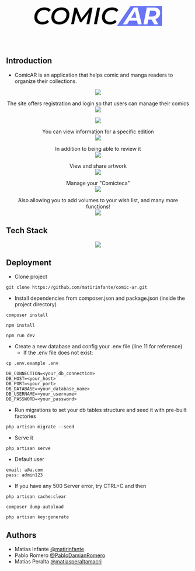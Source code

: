 <p align="center">
<svg width="350" height="100" version="1.1" viewBox="0 0 181.66 28.121"
xmlns="http://www.w3.org/2000/svg" class="mx-auto">
            <g transform="translate(-14.171 -134.44)" display="none">
                <path d="m152.99 134.44h44.537v28.121h-63.705z" fill="#6875f5" stroke-linecap="square"
                    stroke-linejoin="round" stroke-width="2.0012" style="paint-order:markers fill stroke" />
                <g font-family="Montserrat">
                    <text transform="scale(.26458)" font-size="24px"
                        style="line-height:1.25;shape-inside:url(#rect1904);white-space:pre" xml:space="preserve" />
                    <text transform="matrix(.39844 0 0 .39844 -2.8986 -6.4917)" font-size="85.333px"
                        style="line-height:1.25;shape-inside:url(#rect3758);white-space:pre" xml:space="preserve" />
                    <text transform="matrix(.39844 0 0 .39844 -2.8986 -6.4917)" display="inline" font-size="85.333px"
                        style="line-height:1.25;shape-inside:url(#rect3758-5);white-space:pre" xml:space="preserve" />
                </g>
            </g>
            <g transform="translate(-14.171 -134.44)">
                <g transform="translate(-22.599 -23.417)">
                    <path d="m173.89 157.86h44.537v28.121h-63.705z" fill="#6875f5" stroke-linecap="square"
                        stroke-linejoin="round" stroke-width="2.0012" style="paint-order:markers fill stroke" />
                    <g transform="matrix(.39844 0 0 .39844 18.002 16.926)"
                        style="shape-inside:url(#rect3758-99);white-space:pre" aria-label="COMIC ">
                        <path
                            d="m76.116 419.72q-8.96 0-15.531-3.1573-6.4853-3.2427-9.984-9.0453-3.4987-5.8027-3.4987-13.312 0-10.069 4.608-18.261 4.608-8.192 12.971-12.885 8.3627-4.7787 19.2-4.7787 7.7653 0 13.653 2.56 5.9733 2.56 9.0453 7.424l-8.0213 6.7413q-5.0347-6.9973-15.445-6.9973-7.424 0-13.056 3.4133-5.632 3.4133-8.704 9.3013-3.072 5.8027-3.072 12.8 0 7.5947 4.864 12.032t13.824 4.4373q10.325 0 16.981-6.912l6.4853 6.9973q-4.2667 4.864-10.496 7.2533t-13.824 2.3893z" />
                        <path
                            d="m136.45 419.72q-8.8747 0-15.36-3.1573-6.4-3.2427-9.8133-8.96-3.4133-5.8027-3.4133-13.397 0-10.069 4.5227-18.261 4.608-8.192 12.971-12.885 8.3627-4.7787 19.115-4.7787 8.8747 0 15.275 3.2427 6.4853 3.1573 9.8987 8.96 3.4133 5.7173 3.4133 13.312 0 10.069-4.608 18.261-4.5227 8.192-12.885 12.971-8.3627 4.6933-19.115 4.6933zm0.93866-9.728q7.2533 0 12.8-3.4133 5.632-3.4987 8.6187-9.3013 3.072-5.888 3.072-12.8 0-7.5093-4.864-11.947-4.7787-4.5227-13.568-4.5227-7.2533 0-12.885 3.4987-5.5467 3.4133-8.5333 9.3013-2.9867 5.8027-2.9867 12.715 0 7.5093 4.7787 12.032 4.7787 4.4373 13.568 4.4373z" />
                        <path
                            d="m255.74 359.13-11.947 59.733h-10.496l7.7653-39.168-25.515 32.341h-4.9493l-13.653-33.109-7.936 39.936h-10.581l11.947-59.733h9.0453l15.787 39.765 30.976-39.765z" />
                        <path d="m271.87 359.13h11.093l-11.947 59.733h-11.093z" />
                        <path
                            d="m317.44 419.72q-8.96 0-15.531-3.1573-6.4853-3.2427-9.984-9.0453-3.4987-5.8027-3.4987-13.312 0-10.069 4.608-18.261 4.608-8.192 12.971-12.885 8.3627-4.7787 19.2-4.7787 7.7653 0 13.653 2.56 5.9733 2.56 9.0453 7.424l-8.0213 6.7413q-5.0347-6.9973-15.445-6.9973-7.424 0-13.056 3.4133-5.632 3.4133-8.704 9.3013-3.072 5.8027-3.072 12.8 0 7.5947 4.864 12.032t13.824 4.4373q10.325 0 16.981-6.912l6.4853 6.9973q-4.2667 4.864-10.496 7.2533t-13.824 2.3893z" />
                    </g>
                    <g transform="matrix(.39844 0 0 .39844 18.002 16.926)" style="white-space:pre" aria-label="COMIC AR">
                        <g>
                            <path
                                d="m76.116 419.72q-8.96 0-15.531-3.1573-6.4853-3.2427-9.984-9.0453-3.4987-5.8027-3.4987-13.312 0-10.069 4.608-18.261 4.608-8.192 12.971-12.885 8.3627-4.7787 19.2-4.7787 7.7653 0 13.653 2.56 5.9733 2.56 9.0453 7.424l-8.0213 6.7413q-5.0347-6.9973-15.445-6.9973-7.424 0-13.056 3.4133-5.632 3.4133-8.704 9.3013-3.072 5.8027-3.072 12.8 0 7.5947 4.864 12.032t13.824 4.4373q10.325 0 16.981-6.912l6.4853 6.9973q-4.2667 4.864-10.496 7.2533t-13.824 2.3893z"
                                color="#000000" style="-inkscape-stroke:none" />
                            <path
                                d="m136.45 419.72q-8.8747 0-15.36-3.1573-6.4-3.2427-9.8133-8.96-3.4133-5.8027-3.4133-13.397 0-10.069 4.5227-18.261 4.608-8.192 12.971-12.885 8.3627-4.7787 19.115-4.7787 8.8747 0 15.275 3.2427 6.4853 3.1573 9.8987 8.96 3.4133 5.7173 3.4133 13.312 0 10.069-4.608 18.261-4.5227 8.192-12.885 12.971-8.3627 4.6933-19.115 4.6933zm0.93866-9.728q7.2533 0 12.8-3.4133 5.632-3.4987 8.6187-9.3013 3.072-5.888 3.072-12.8 0-7.5093-4.864-11.947-4.7787-4.5227-13.568-4.5227-7.2533 0-12.885 3.4987-5.5467 3.4133-8.5333 9.3013-2.9867 5.8027-2.9867 12.715 0 7.5093 4.7787 12.032 4.7787 4.4373 13.568 4.4373z"
                                color="#000000" style="-inkscape-stroke:none" />
                            <path
                                d="m255.74 359.13-11.947 59.733h-10.496l7.7653-39.168-25.515 32.341h-4.9493l-13.653-33.109-7.936 39.936h-10.581l11.947-59.733h9.0453l15.787 39.765 30.976-39.765z"
                                color="#000000" style="-inkscape-stroke:none" />
                            <path d="m271.87 359.13h11.093l-11.947 59.733h-11.093z" color="#000000"
                                style="-inkscape-stroke:none" />
                            <path
                                d="m317.44 419.72q-8.96 0-15.531-3.1573-6.4853-3.2427-9.984-9.0453-3.4987-5.8027-3.4987-13.312 0-10.069 4.608-18.261 4.608-8.192 12.971-12.885 8.3627-4.7787 19.2-4.7787 7.7653 0 13.653 2.56 5.9733 2.56 9.0453 7.424l-8.0213 6.7413q-5.0347-6.9973-15.445-6.9973-7.424 0-13.056 3.4133-5.632 3.4133-8.704 9.3013-3.072 5.8027-3.072 12.8 0 7.5947 4.864 12.032t13.824 4.4373q10.325 0 16.981-6.912l6.4853 6.9973q-4.2667 4.864-10.496 7.2533t-13.824 2.3893z"
                                color="#000000" style="-inkscape-stroke:none" />
                        </g>
                        <path
                            d="m414.21 406.06h-27.819l-7.7653 12.8h-14.763l38.656-59.733h13.653l14.677 59.733h-13.824zm-2.304-10.496-5.0347-23.04-14.08 23.04z"
                            color="#000000" fill="#fff" style="-inkscape-stroke:none" />
                        <path
                            d="m496.72 377.65q0 8.3627-4.5227 14.336-4.5227 5.9733-12.544 8.448l10.411 18.432h-14.592l-9.3867-16.725h-11.776l-3.328 16.725h-13.909l11.947-59.733h24.32q11.093 0 17.237 4.864t6.144 13.653zm-28.501 13.483q6.912 0 10.667-3.1573 3.84-3.1573 3.84-9.0453 0-4.2667-2.9013-6.4-2.9013-2.1333-8.2773-2.1333h-10.923l-4.1813 20.736z"
                            color="#000000" fill="#fff" style="-inkscape-stroke:none" />
                    </g>
                    <path d="m173.89 157.86h44.537v28.121h-63.705z" color="#000000" fill="#6875f5" stroke-linecap="square"
                        stroke-linejoin="round" stroke-width="2.0012"
                        style="-inkscape-stroke:none;paint-order:markers fill stroke" />
                    <g transform="matrix(.39844 0 0 .39844 18.002 16.926)"
                        style="shape-inside:url(#rect3758-99);white-space:pre" aria-label="COMIC ">
                        <path
                            d="m76.116 419.72q-8.96 0-15.531-3.1573-6.4853-3.2427-9.984-9.0453-3.4987-5.8027-3.4987-13.312 0-10.069 4.608-18.261 4.608-8.192 12.971-12.885 8.3627-4.7787 19.2-4.7787 7.7653 0 13.653 2.56 5.9733 2.56 9.0453 7.424l-8.0213 6.7413q-5.0347-6.9973-15.445-6.9973-7.424 0-13.056 3.4133-5.632 3.4133-8.704 9.3013-3.072 5.8027-3.072 12.8 0 7.5947 4.864 12.032t13.824 4.4373q10.325 0 16.981-6.912l6.4853 6.9973q-4.2667 4.864-10.496 7.2533t-13.824 2.3893z" />
                        <path
                            d="m136.45 419.72q-8.8747 0-15.36-3.1573-6.4-3.2427-9.8133-8.96-3.4133-5.8027-3.4133-13.397 0-10.069 4.5227-18.261 4.608-8.192 12.971-12.885 8.3627-4.7787 19.115-4.7787 8.8747 0 15.275 3.2427 6.4853 3.1573 9.8987 8.96 3.4133 5.7173 3.4133 13.312 0 10.069-4.608 18.261-4.5227 8.192-12.885 12.971-8.3627 4.6933-19.115 4.6933zm0.93866-9.728q7.2533 0 12.8-3.4133 5.632-3.4987 8.6187-9.3013 3.072-5.888 3.072-12.8 0-7.5093-4.864-11.947-4.7787-4.5227-13.568-4.5227-7.2533 0-12.885 3.4987-5.5467 3.4133-8.5333 9.3013-2.9867 5.8027-2.9867 12.715 0 7.5093 4.7787 12.032 4.7787 4.4373 13.568 4.4373z" />
                        <path
                            d="m255.74 359.13-11.947 59.733h-10.496l7.7653-39.168-25.515 32.341h-4.9493l-13.653-33.109-7.936 39.936h-10.581l11.947-59.733h9.0453l15.787 39.765 30.976-39.765z" />
                        <path d="m271.87 359.13h11.093l-11.947 59.733h-11.093z" />
                        <path
                            d="m317.44 419.72q-8.96 0-15.531-3.1573-6.4853-3.2427-9.984-9.0453-3.4987-5.8027-3.4987-13.312 0-10.069 4.608-18.261 4.608-8.192 12.971-12.885 8.3627-4.7787 19.2-4.7787 7.7653 0 13.653 2.56 5.9733 2.56 9.0453 7.424l-8.0213 6.7413q-5.0347-6.9973-15.445-6.9973-7.424 0-13.056 3.4133-5.632 3.4133-8.704 9.3013-3.072 5.8027-3.072 12.8 0 7.5947 4.864 12.032t13.824 4.4373q10.325 0 16.981-6.912l6.4853 6.9973q-4.2667 4.864-10.496 7.2533t-13.824 2.3893z" />
                    </g>
                    <g transform="matrix(.39844 0 0 .39844 18.002 16.926)" style="white-space:pre" aria-label="COMIC AR">
                        <g style="stroke: #fff;
    stroke-width: 1px;
    stroke-dasharray: 0;
    stroke-linejoin: round;">
                            <path
                                d="m76.116 419.72q-8.96 0-15.531-3.1573-6.4853-3.2427-9.984-9.0453-3.4987-5.8027-3.4987-13.312 0-10.069 4.608-18.261 4.608-8.192 12.971-12.885 8.3627-4.7787 19.2-4.7787 7.7653 0 13.653 2.56 5.9733 2.56 9.0453 7.424l-8.0213 6.7413q-5.0347-6.9973-15.445-6.9973-7.424 0-13.056 3.4133-5.632 3.4133-8.704 9.3013-3.072 5.8027-3.072 12.8 0 7.5947 4.864 12.032t13.824 4.4373q10.325 0 16.981-6.912l6.4853 6.9973q-4.2667 4.864-10.496 7.2533t-13.824 2.3893z"
                                color="#000000" style="-inkscape-stroke:none" />
                            <path
                                d="m136.45 419.72q-8.8747 0-15.36-3.1573-6.4-3.2427-9.8133-8.96-3.4133-5.8027-3.4133-13.397 0-10.069 4.5227-18.261 4.608-8.192 12.971-12.885 8.3627-4.7787 19.115-4.7787 8.8747 0 15.275 3.2427 6.4853 3.1573 9.8987 8.96 3.4133 5.7173 3.4133 13.312 0 10.069-4.608 18.261-4.5227 8.192-12.885 12.971-8.3627 4.6933-19.115 4.6933zm0.93866-9.728q7.2533 0 12.8-3.4133 5.632-3.4987 8.6187-9.3013 3.072-5.888 3.072-12.8 0-7.5093-4.864-11.947-4.7787-4.5227-13.568-4.5227-7.2533 0-12.885 3.4987-5.5467 3.4133-8.5333 9.3013-2.9867 5.8027-2.9867 12.715 0 7.5093 4.7787 12.032 4.7787 4.4373 13.568 4.4373z"
                                color="#000000" style="-inkscape-stroke:none" />
                            <path
                                d="m255.74 359.13-11.947 59.733h-10.496l7.7653-39.168-25.515 32.341h-4.9493l-13.653-33.109-7.936 39.936h-10.581l11.947-59.733h9.0453l15.787 39.765 30.976-39.765z"
                                color="#000000" style="-inkscape-stroke:none" />
                            <path d="m271.87 359.13h11.093l-11.947 59.733h-11.093z" color="#000000"
                                style="-inkscape-stroke:none" />
                            <path
                                d="m317.44 419.72q-8.96 0-15.531-3.1573-6.4853-3.2427-9.984-9.0453-3.4987-5.8027-3.4987-13.312 0-10.069 4.608-18.261 4.608-8.192 12.971-12.885 8.3627-4.7787 19.2-4.7787 7.7653 0 13.653 2.56 5.9733 2.56 9.0453 7.424l-8.0213 6.7413q-5.0347-6.9973-15.445-6.9973-7.424 0-13.056 3.4133-5.632 3.4133-8.704 9.3013-3.072 5.8027-3.072 12.8 0 7.5947 4.864 12.032t13.824 4.4373q10.325 0 16.981-6.912l6.4853 6.9973q-4.2667 4.864-10.496 7.2533t-13.824 2.3893z"
                                color="#000000" style="-inkscape-stroke:none" />
                        </g>
                        <path
                            d="m414.21 406.06h-27.819l-7.7653 12.8h-14.763l38.656-59.733h13.653l14.677 59.733h-13.824zm-2.304-10.496-5.0347-23.04-14.08 23.04z"
                            color="#000000" fill="#fff" style="-inkscape-stroke:none" />
                        <path
                            d="m496.72 377.65q0 8.3627-4.5227 14.336-4.5227 5.9733-12.544 8.448l10.411 18.432h-14.592l-9.3867-16.725h-11.776l-3.328 16.725h-13.909l11.947-59.733h24.32q11.093 0 17.237 4.864t6.144 13.653zm-28.501 13.483q6.912 0 10.667-3.1573 3.84-3.1573 3.84-9.0453 0-4.2667-2.9013-6.4-2.9013-2.1333-8.2773-2.1333h-10.923l-4.1813 20.736z"
                            color="#000000" fill="#fff" style="-inkscape-stroke:none" />
                    </g>
                </g>
            </g>
        </svg>
        </p>
<br>

## Introduction

- ComicAR is an application that helps comic and manga readers to organize their collections.

<p align="center">
<img src="https://github.com/prom97/comic-ar/blob/main/public/preview/1_home.gif"/>
</p>

<p align="center">The site offers registration and login so that users can manage their comics<br>
<img src="https://github.com/prom97/comic-ar/blob/main/public/preview/2_register.gif"/>
</p>

<p align="center">
<img src="https://github.com/prom97/comic-ar/blob/main/public/preview/3_login.gif"/>
</p>

<p align="center">You can view information for a specific edition<br>
<img src="https://github.com/prom97/comic-ar/blob/main/public/preview/4_edition.gif"/>
</p>

<p align="center">In addition to being able to review it<br>
<img src="https://github.com/prom97/comic-ar/blob/main/public/preview/5_review.gif"/>
</p>

<p align="center">View and share artwork<br>
<img src="https://github.com/prom97/comic-ar/blob/main/public/preview/6_artwork.gif"/>
</p>

<p align="center">Manage your "Comicteca"<br>
<img src="https://github.com/prom97/comic-ar/blob/main/public/preview/7_comicteca.gif"/>
</p>

<p align="center">
Also allowing you to add volumes to your wish list, and many more functions!<br>
<img src="https://github.com/prom97/comic-ar/blob/main/public/preview/8_wishlist.gif"/>
</p>

## Tech Stack

<div align="center">
<img  src="https://skillicons.dev/icons?i=laravel,vue,tailwind,js,html,css,vite,github,php,mysql,figma,vscode"/>
</div>

## Deployment

- Clone project

```
git clone https://github.com/matirinfante/comic-ar.git
```

- Install dependencies from composer.json and package.json (inside the project directory)

```
composer install
```

```
npm install
```

```
npm run dev
```

- Create a new database and config your .env file (line 11 for reference)
  - If the .env file does not exist:

 ```
 cp .env.example .env
 ```

```
DB_CONNECTION=<your_db_connection>
DB_HOST=<your_host>
DB_PORT=<your_port>
DB_DATABASE=<your_database_name>
DB_USERNAME=<your_username>
DB_PASSWORD=<your_password>
```

- Run migrations to set your db tables structure and seed it with pre-built factories

```
php artisan migrate --seed
```

- Serve it

```
php artisan serve
```

- Default user

```
email: a@a.com
pass: admin123
```

- If you have any 500 Server error, try CTRL+C and then

```
php artisan cache:clear
```

```
composer dump-autoload
```

```
php artisan key:generate
```

## Authors

- Matías Infante [@matirinfante](https://www.github.com/matirinfante)
- Pablo Romero [@PabloDamianRomero](https://www.github.com/PabloDamianRomero)
- Matías Peralta [@matiasperaltamacri](https://www.github.com/matiasperaltamacri)